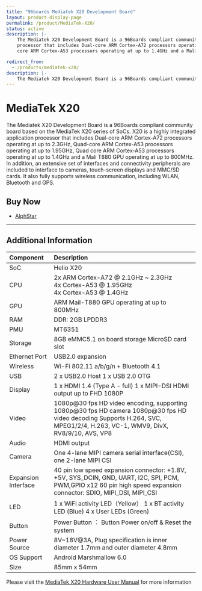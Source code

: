```yaml
---
title: "96boards Mediatek X20 Development Board"
layout: product-display-page
permalink: /product/MediaTek-X20/
status: active
description: |-
    The Mediatek X20 Development Board is a 96Boards compliant community board based on the MediaTek X20 series of SoCs. X20 is a highly integrated application
    processor that includes Dual-core ARM Cortex-A72 processors operating at up to 2.3GHz, Quad-core ARM Cortex-A53 processors operating at up to 1.95GHz, Quad
    core ARM Cortex-A53 processors operating at up to 1.4GHz and a Mali T880 GPU operating at up to 800MHz.

redirect_from:
  - /products/mediatek-x20/
description: |-
    The Mediatek X20 Development Board is a 96Boards compliant community board based on the MediaTek X20 series of SoCs.
---
```

# MediaTek X20

The Mediatek X20 Development Board is a 96Boards compliant community board based on the MediaTek X20 series of SoCs. X20 is a highly integrated application
processor that includes Dual-core ARM Cortex-A72 processors operating at up to 2.3GHz, Quad-core ARM Cortex-A53 processors operating at up to 1.95GHz, Quad
core ARM Cortex-A53 processors operating at up to 1.4GHz and a Mali T880 GPU operating at up to 800MHz. In addition, an extensive set of interfaces and
connectivity peripherals are included to interface to cameras, touch-screen displays and MMC/SD cards. It also fully supports wireless communication, including
WLAN, Bluetooth and GPS.

## Buy Now

- [AlphStar](http://link.linaro.org/MediatekX20-buy)

***

## Additional Information

|   Component          |   Description                                                                                    |
|:---------------------|:-------------------------------------------------------------------------------------------------|
|  SoC                 | Helio X20                                                                                        |
|  CPU                 | 2x ARM Cortex-A72 @ 2.1GHz ~ 2.3GHz<br>4x Cortex-A53 @ 1.95GHz<br>4x Cortex-A53 @ 1.4GHz         |
|  GPU                 | ARM Mail-T880 GPU operating at up to 800MHz                                                      |
|  RAM                 | DDR: 2GB LPDDR3                                                                                  |
|  PMU                 | MT6351                                                                                           |
|  Storage             | 8GB eMMC5.1 on board storage MicroSD card slot	                                                  |
|  Ethernet Port       | USB2.0 expansion                                                                                 |
|  Wireless            | Wi-Fi 802.11 a/b/g/n + Bluetooth 4.1                                                             |
|  USB                 | 2 x USB2.0 Host 1 x USB 2.0 OTG                                                                  |
|  Display             | 1 x HDMI 1.4 (Type A - full) 1 x MIPI-DSI HDMI output up to FHD 1080P                            |
|  Video               | 1080p@30 fps HD video encoding, supporting 1080p@30 fps HD camera 1080p@30 fps HD video decoding Supports H.264, SVC, MPEG1/2/4, H.263, VC-1, WMV9, DivX, RV8/9/10, AVS, VP8                                                        |
|  Audio               | HDMI output                                                                                      |
|  Camera              | One 4-lane MIPI camera serial interface(CSI), one 2-lane MIPI CSI                                |
|  Expansion Interface | 40 pin low speed expansion connector: +1.8V, +5V, SYS_DCIN, GND, UART, I2C, SPI, PCM, PWM,GPIO x12 60 pin high speed expansion connector:   SDIO, MIPI_DSI, MIPI_CSI                                                                |
|  LED                 | 1 x WiFi activity LED（Yellow） 1 x BT  activity LED (Blue) 4 x User LEDs (Green)                |
|  Button              | Power Button ： Button Power on/off & Reset the system                                           |
|  Power Source        | 8V~18V@3A, Plug specification is inner diameter 1.7mm and outer diameter 4.8mm                   |
|  OS Support          | Android Marshmallow 6.0                                                                          |
|  Size                | 85mm x 54mm                                                                                      |

Please visit the [MediaTek X20 Hardware User Manual](https://github.com/96boards/documentation/blob/master/ConsumerEdition/MediaTekX20/HardwareDocs/HardwareUserManual.md) for more information
